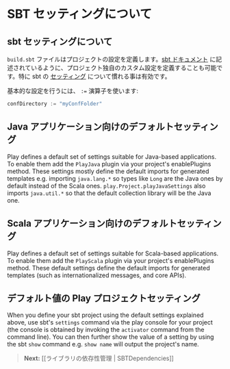 <!--- Copyright (C) 2009-2013 Typesafe Inc. <http://www.typesafe.com> -->
<!--
# About SBT Settings
-->
# SBT セッティングについて

<!--
## About sbt settings
-->
## sbt セッティングについて

<!--
The `build.sbt` file defines settings for your project. You can also define your own custom settings for your project, as described in the [sbt documentation](http://www.scala-sbt.org).  In particular, it helps to be familiar with the [settings](http://www.scala-sbt.org/release/docs/Getting-Started/More-About-Settings) in sbt.
-->
`build.sbt` ファイルはプロジェクトの設定を定義します。[sbt ドキュメント](http://www.scala-sbt.org) に記述されているように、プロジェクト独自のカスタム設定を定義することも可能です。特に sbt の [セッティング](http://www.scala-sbt.org/release/docs/Getting-Started/More-About-Settings) について慣れる事は有効です。

<!--
To set a basic setting, use the `:=` operator:
-->
基本的な設定を行うには、 `:=` 演算子を使います:

```scala
confDirectory := "myConfFolder"     
```

<!--
## Default settings for Java applications
-->
## Java アプリケーション向けのデフォルトセッティング

Play defines a default set of settings suitable for Java-based applications. To enable them add the `PlayJava` plugin via your project's enablePlugins method. These settings mostly define the default imports for generated templates e.g. importing `java.lang.*` so types like `Long` are the Java ones by default instead of the Scala ones. `play.Project.playJavaSettings` also imports `java.util.*` so that the default collection library will be the Java one.

<!--
## Default settings for Scala applications
-->
## Scala アプリケーション向けのデフォルトセッティング

Play defines a default set of settings suitable for Scala-based applications. To enable them add the `PlayScala` plugin via your project's enablePlugins method. These default settings define the default imports for generated templates (such as internationalized messages, and core APIs).

<!--
## Play project settings with their default value
-->
## デフォルト値の Play プロジェクトセッティング

When you define your sbt project using the default settings explained above, use sbt's `settings` command via the play console for your project (the console is obtained by invoking the `activator` command from the command line). You can then further show the value of a setting by using the sbt `show` command e.g. `show name` will output the project's name.

<!--
> **Next:** [[Managing library dependencies | SBTDependencies]]
-->
> **Next:** [[ライブラリの依存性管理 | SBTDependencies]]

